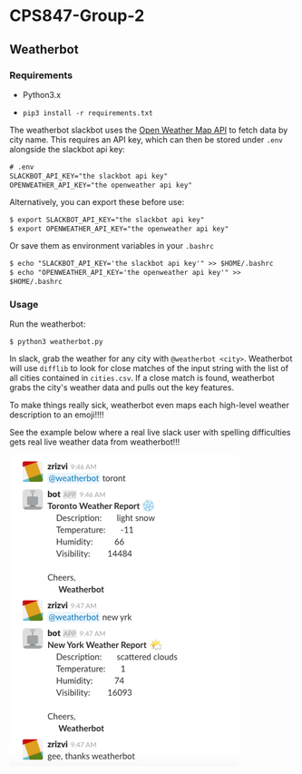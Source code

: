 # CPS847-Group-2


## Weatherbot


### Requirements

* Python3.x

* `pip3 install -r requirements.txt`


The weatherbot slackbot uses the [Open Weather Map API](https://openweathermap.org) to fetch data by city name. This requires an API key, which can then be stored under `.env` alongside
the slackbot api key:



```
# .env
SLACKBOT_API_KEY="the slackbot api key"
OPENWEATHER_API_KEY="the openweather api key"
```

Alternatively, you can export these before use:

```
$ export SLACKBOT_API_KEY="the slackbot api key"
$ export OPENWEATHER_API_KEY="the openweather api key"
```

Or save them as environment variables in your `.bashrc`


```
$ echo "SLACKBOT_API_KEY='the slackbot api key'" >> $HOME/.bashrc
$ echo "OPENWEATHER_API_KEY='the openweather api key'" >> $HOME/.bashrc
```


### Usage


Run the weatherbot: 

```
$ python3 weatherbot.py
```



In slack, grab the weather for any city with `@weatherbot <city>`. Weatherbot will use `difflib` to look for close matches of the input string with the list of all cities contained in `cities.csv`. If a close match is found, weatherbot grabs the city's weather data and pulls out the key features. 

To make things really sick, weatherbot even maps each high-level weather description to an emoji!!!!

See the example below where a real live slack user with spelling difficulties gets real live weather data from weatherbot!!!



![img](weatherbot.png)
